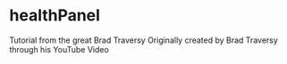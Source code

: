 # healthPanel
Tutorial from the great Brad Traversy
Originally created by Brad Traversy through his YouTube Video
